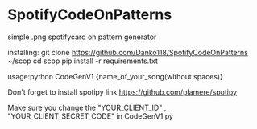 # SpotifyCodeOnPatterns
simple .png spotifycard on pattern generator

installing:
  git clone https://github.com/Danko118/SpotifyCodeOnPatterns ~/scop
  cd scop
  pip install -r requirements.txt

usage:python CodeGenV1 {name_of_your_song(without spaces)}

Don't forget to install spotipy
link:https://github.com/plamere/spotipy

Make sure you change the "YOUR_CLIENT_ID" , "YOUR_CLIENT_SECRET_CODE" in CodeGenV1.py
